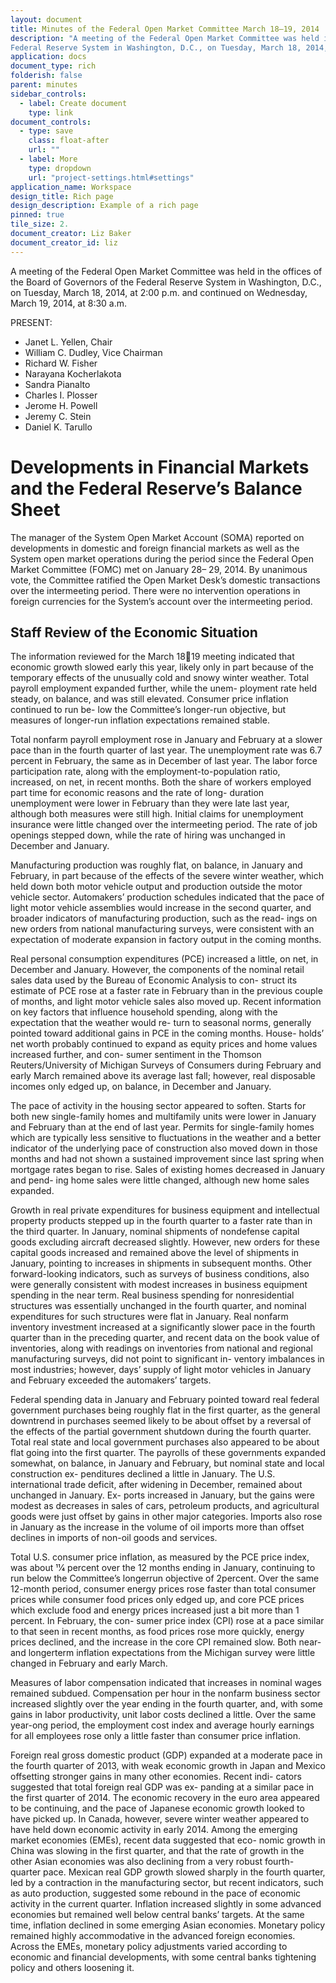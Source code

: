 ```yaml
---
layout: document
title: Minutes of the Federal Open Market Committee March 18–19, 2014
description: "A meeting of the Federal Open Market Committee was held in the offices of the Board of Governors of the
Federal Reserve System in Washington, D.C., on Tuesday, March 18, 2014, at 2:00 p.m. and continued on Wednesday, March 19, 2014, at 8:30 a.m. "
application: docs
document_type: rich
folderish: false
parent: minutes
sidebar_controls:
  - label: Create document
    type: link
document_controls:
  - type: save
    class: float-after
    url: ""
  - label: More
    type: dropdown
    url: "project-settings.html#settings"
application_name: Workspace
design_title: Rich page
design_description: Example of a rich page
pinned: true
tile_size: 2.
document_creator: Liz Baker
document_creator_id: liz
---
```


A meeting of the Federal Open Market Committee was held in the offices of the Board of Governors of the Federal Reserve System in Washington, D.C., on Tuesday, March 18, 2014, at 2:00 p.m. and continued on Wednesday, March 19, 2014, at 8:30 a.m.

PRESENT:
- Janet L. Yellen, Chair
- William C. Dudley, Vice Chairman
- Richard W. Fisher
- Narayana Kocherlakota
- Sandra Pianalto
- Charles I. Plosser
- Jerome H. Powell
- Jeremy C. Stein
- Daniel K. Tarullo

# Developments in Financial Markets and the Federal Reserve’s Balance Sheet
The manager of the System Open Market Account (SOMA) reported on developments in domestic and foreign financial markets as well as the System open market operations during the period since the Federal Open Market Committee (FOMC) met on January 28– 29, 2014. By unanimous vote, the Committee ratified the Open Market Desk’s domestic transactions over the intermeeting period. There were no intervention operations in foreign currencies for the System’s account over the intermeeting period.

## Staff Review of the Economic Situation
The information reviewed for the March 1819 meeting indicated that economic growth slowed early this year, likely only in part because of the temporary effects of the unusually cold and snowy winter weather. Total payroll employment expanded further, while the unem- ployment rate held steady, on balance, and was still elevated. Consumer price inflation continued to run be- low the Committee’s longer-run objective, but measures of longer-run inflation expectations remained stable.

Total nonfarm payroll employment rose in January and February at a slower pace than in the fourth quarter of last year. The unemployment rate was 6.7 percent in February, the same as in December of last year. The labor force participation rate, along with the employment-to-population ratio, increased, on net, in recent months. Both the share of workers employed part time for economic reasons and the rate of long- duration unemployment were lower in February than they were late last year, although both measures were still high. Initial claims for unemployment insurance were little changed over the intermeeting period. The rate of job openings stepped down, while the rate of hiring was unchanged in December and January.

Manufacturing production was roughly flat, on balance, in January and February, in part because of the effects of the severe winter weather, which held down both motor vehicle output and production outside the motor vehicle sector. Automakers’ production schedules indicated that the pace of light motor vehicle assemblies would increase in the second quarter, and broader indicators of manufacturing production, such as the read- ings on new orders from national manufacturing surveys, were consistent with an expectation of moderate expansion in factory output in the coming months.

Real personal consumption expenditures (PCE) increased a little, on net, in December and January. However, the components of the nominal retail sales data used by the Bureau of Economic Analysis to con- struct its estimate of PCE rose at a faster rate in February than in the previous couple of months, and light motor vehicle sales also moved up. Recent information on key factors that influence household spending, along with the expectation that the weather would re- turn to seasonal norms, generally pointed toward additional gains in PCE in the coming months. House- holds’ net worth probably continued to expand as equity prices and home values increased further, and con- sumer sentiment in the Thomson Reuters/University of Michigan Surveys of Consumers during February and early March remained above its average last fall; however, real disposable incomes only edged up, on balance, in December and January.

The pace of activity in the housing sector appeared to soften. Starts for both new single-family homes and multifamily units were lower in January and February than at the end of last year. Permits for single-family homes which are typically less sensitive to fluctuations in the weather and a better indicator of the underlying pace of construction also moved down in those months and had not shown a sustained improvement since last spring when mortgage rates began to rise. Sales of existing homes decreased in January and pend- ing home sales were little changed, although new home sales expanded.

Growth in real private expenditures for business equipment and intellectual property products stepped up in the fourth quarter to a faster rate than in the third quarter. In January, nominal shipments of nondefense capital goods excluding aircraft decreased slightly. However, new orders for these capital goods increased and remained above the level of shipments in January, pointing to increases in shipments in subsequent months. Other forward-looking indicators, such as surveys of business conditions, also were generally consistent with modest increases in business equipment spending in the near term. Real business spending for nonresidential structures was essentially unchanged in the fourth quarter, and nominal expenditures for such structures were flat in January. Real nonfarm inventory investment increased at a significantly slower pace in the fourth quarter than in the preceding quarter, and recent data on the book value of inventories, along with readings on inventories from national and regional manufacturing surveys, did not point to significant in- ventory imbalances in most industries; however, days’ supply of light motor vehicles in January and February exceeded the automakers’ targets.

Federal spending data in January and February pointed toward real federal government purchases being roughly flat in the first quarter, as the general downtrend in purchases seemed likely to be about offset by a reversal of the effects of the partial government shutdown during the fourth quarter. Total real state and local government purchases also appeared to be about flat going into the first quarter. The payrolls of these governments expanded somewhat, on balance, in January and February, but nominal state and local construction ex- penditures declined a little in January.
The U.S. international trade deficit, after widening in December, remained about unchanged in January. Ex- ports increased in January, but the gains were modest as decreases in sales of cars, petroleum products, and agricultural goods were just offset by gains in other major categories. Imports also rose in January as the increase in the volume of oil imports more than offset declines in imports of non-oil goods and services.

Total U.S. consumer price inflation, as measured by the PCE price index, was about 11⁄4 percent over the 12 months ending in January, continuing to run below the Committee’s longerrun objective of 2percent. Over the same 12-month period, consumer energy prices rose faster than total consumer prices while consumer food prices only edged up, and core PCE prices which exclude food and energy prices increased just a bit more than 1 percent. In February, the con- sumer price index (CPI) rose at a pace similar to that seen in recent months, as food prices rose more quickly, energy prices declined, and the increase in the core CPI remained slow. Both near- and longerterm inflation expectations from the Michigan survey were little changed in February and early March.

Measures of labor compensation indicated that increases in nominal wages remained subdued. Compensation per hour in the nonfarm business sector increased slightly over the year ending in the fourth quarter, and, with some gains in labor productivity, unit labor costs declined a little. Over the same year-ong period, the employment cost index and average hourly earnings for all employees rose only a little faster than consumer price inflation.

Foreign real gross domestic product (GDP) expanded at a moderate pace in the fourth quarter of 2013, with weak economic growth in Japan and Mexico offsetting stronger gains in many other economies. Recent indi- cators suggested that total foreign real GDP was ex- panding at a similar pace in the first quarter of 2014. The economic recovery in the euro area appeared to be continuing, and the pace of Japanese economic growth looked to have picked up. In Canada, however, severe winter weather appeared to have held down economic activity in early 2014. Among the emerging market economies (EMEs), recent data suggested that eco- nomic growth in China was slowing in the first quarter, and that the rate of growth in the other Asian economies was also declining from a very robust fourth- quarter pace. Mexican real GDP growth slowed sharply in the fourth quarter, led by a contraction in the manufacturing sector, but recent indicators, such as auto production, suggested some rebound in the pace of economic activity in the current quarter. Inflation increased slightly in some advanced economies but remained well below central banks’ targets. At the same time, inflation declined in some emerging Asian economies. Monetary policy remained highly accommodative in the advanced foreign economies. Across the EMEs, monetary policy adjustments varied according to economic and financial developments, with some central banks tightening policy and others loosening it.

